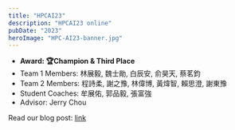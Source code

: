 ```yaml
---
title: "HPCAI23"
description: "HPCAI23 online"
pubDate: "2023"
heroImage: "HPC-AI23-banner.jpg"
---
```


- **Award: 🏆Champion & Third Place**
- Team 1 Members: 林展毅, 魏士勛, 白辰安, 俞昊天, 蔡茗鈞
- Team 2 Members: 程詩柔, 謝之豫, 林偉博, 黃煒智, 賴思澄, 謝東豫
- Student Coaches: 牟展佑, 郭品毅, 張富強
- Advisor: Jerry Chou

Read our blog post: [link](/blog/hpcai23)